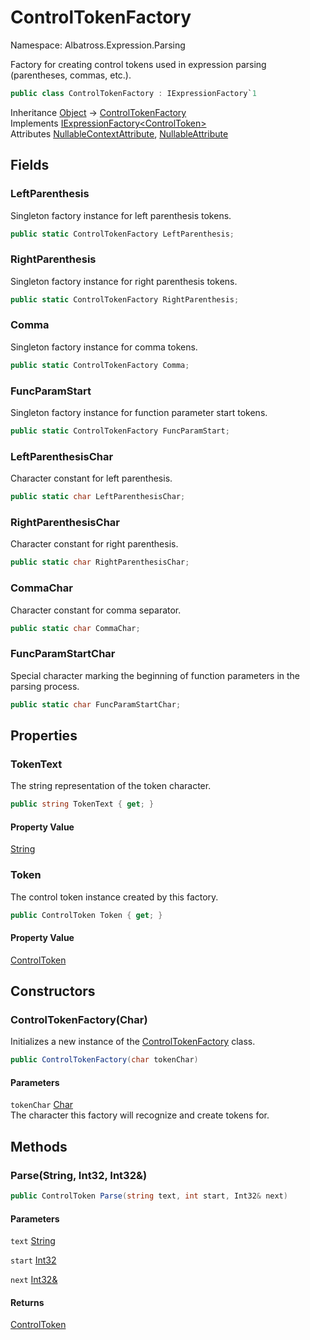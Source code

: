 # ControlTokenFactory

Namespace: Albatross.Expression.Parsing

Factory for creating control tokens used in expression parsing (parentheses, commas, etc.).

```csharp
public class ControlTokenFactory : IExpressionFactory`1
```

Inheritance [Object](https://docs.microsoft.com/en-us/dotnet/api/system.object) → [ControlTokenFactory](./albatross.expression.parsing.controltokenfactory.md)<br>
Implements [IExpressionFactory&lt;ControlToken&gt;](./albatross.expression.parsing.iexpressionfactory-1.md)<br>
Attributes [NullableContextAttribute](https://docs.microsoft.com/en-us/dotnet/api/system.runtime.compilerservices.nullablecontextattribute), [NullableAttribute](https://docs.microsoft.com/en-us/dotnet/api/system.runtime.compilerservices.nullableattribute)

## Fields

### **LeftParenthesis**

Singleton factory instance for left parenthesis tokens.

```csharp
public static ControlTokenFactory LeftParenthesis;
```

### **RightParenthesis**

Singleton factory instance for right parenthesis tokens.

```csharp
public static ControlTokenFactory RightParenthesis;
```

### **Comma**

Singleton factory instance for comma tokens.

```csharp
public static ControlTokenFactory Comma;
```

### **FuncParamStart**

Singleton factory instance for function parameter start tokens.

```csharp
public static ControlTokenFactory FuncParamStart;
```

### **LeftParenthesisChar**

Character constant for left parenthesis.

```csharp
public static char LeftParenthesisChar;
```

### **RightParenthesisChar**

Character constant for right parenthesis.

```csharp
public static char RightParenthesisChar;
```

### **CommaChar**

Character constant for comma separator.

```csharp
public static char CommaChar;
```

### **FuncParamStartChar**

Special character marking the beginning of function parameters in the parsing process.

```csharp
public static char FuncParamStartChar;
```

## Properties

### **TokenText**

The string representation of the token character.

```csharp
public string TokenText { get; }
```

#### Property Value

[String](https://docs.microsoft.com/en-us/dotnet/api/system.string)<br>

### **Token**

The control token instance created by this factory.

```csharp
public ControlToken Token { get; }
```

#### Property Value

[ControlToken](./albatross.expression.nodes.controltoken.md)<br>

## Constructors

### **ControlTokenFactory(Char)**

Initializes a new instance of the [ControlTokenFactory](./albatross.expression.parsing.controltokenfactory.md) class.

```csharp
public ControlTokenFactory(char tokenChar)
```

#### Parameters

`tokenChar` [Char](https://docs.microsoft.com/en-us/dotnet/api/system.char)<br>
The character this factory will recognize and create tokens for.

## Methods

### **Parse(String, Int32, Int32&)**

```csharp
public ControlToken Parse(string text, int start, Int32& next)
```

#### Parameters

`text` [String](https://docs.microsoft.com/en-us/dotnet/api/system.string)<br>

`start` [Int32](https://docs.microsoft.com/en-us/dotnet/api/system.int32)<br>

`next` [Int32&](https://docs.microsoft.com/en-us/dotnet/api/system.int32&)<br>

#### Returns

[ControlToken](./albatross.expression.nodes.controltoken.md)<br>
